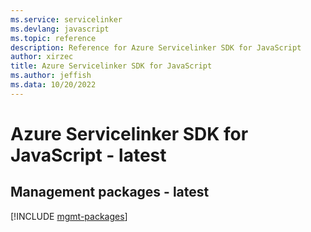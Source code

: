 ```yaml
---
ms.service: servicelinker
ms.devlang: javascript
ms.topic: reference
description: Reference for Azure Servicelinker SDK for JavaScript
author: xirzec
title: Azure Servicelinker SDK for JavaScript
ms.author: jeffish
ms.data: 10/20/2022
---
```

# Azure Servicelinker SDK for JavaScript - latest

## Management packages - latest
[!INCLUDE [mgmt-packages](servicelinker-mgmt-index.md)]
